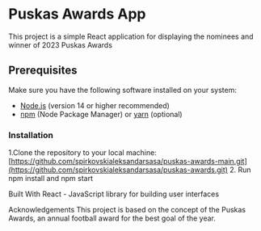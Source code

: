 # **Puskas Awards App**

This project is a simple React application for displaying the nominees and winner of 2023 Puskas Awards

## **Prerequisites**

Make sure you have the following software installed on your system:

- [Node.js](https://nodejs.org/en/) (version 14 or higher recommended)
- [npm](https://www.npmjs.com/) (Node Package Manager) or [yarn](https://yarnpkg.com/) (optional)

### Installation

1.Clone the repository to your local machine: [https://github.com/spirkovskialeksandarsasa/puskas-awards-main.git](https://github.com/spirkovskialeksandarsasa/puskas-awards.git)
2. Run npm install and npm start


Built With
React - JavaScript library for building user interfaces

Acknowledgements
This project is based on the concept of the Puskas Awards, an annual football award for the best goal of the year.
